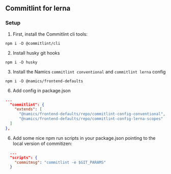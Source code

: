 ## Commitlint for lerna

### Setup

1. First, install the Commitlint cli tools:
```
npm i -D @commitlint/cli
```

2. Install husky git hooks
```
npm i -D husky
```

3. Install the Namics `commitlint conventional` and `commitlint lerna` config
```
npm i -D @namics/frontend-defaults
```

6. Add config in package.json
```json
...
  "commitlint": {
    "extends": [
      "@namics/frontend-defaults/repo/commitlint-config-conventional",
      "@namics/frontend-defaults/repo/commitlint-config-lerna-scopes"
  ]
},
```

6. Add some nice npm run scripts in your package.json pointing to the local version of commitizen:
```json
  ...
  "scripts": {
    "commitmsg": "commitlint -e $GIT_PARAMS"
  }
```
